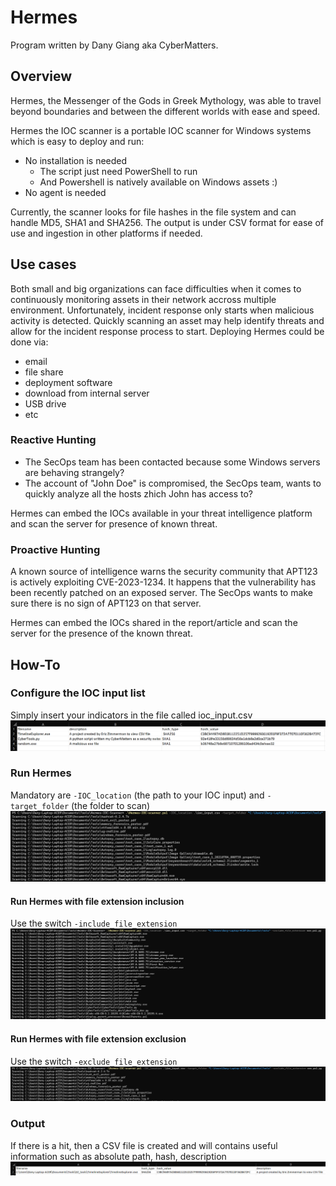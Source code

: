 # Hermes

Program written by Dany Giang aka CyberMatters.

## Overview

Hermes, the Messenger of the Gods in Greek Mythology, was able to travel beyond boundaries and between the different worlds with ease and speed.

Hermes the IOC scanner is a portable IOC scanner for Windows systems which is easy to deploy and run:

- No installation is needed
	- The script just need PowerShell to run
	- And Powershell is natively available on Windows assets :)
- No agent is needed

Currently, the scanner looks for file hashes in the file system and can handle MD5, SHA1 and SHA256.
The output is under CSV format for ease of use and ingestion in other platforms if needed.

## Use cases

Both small and big organizations can face difficulties when it comes to continuously monitoring assets in their network accross multiple environment.
Unfortunately, incident response only starts when malicious activity is detected. Quickly scanning an asset may help identify threats and allow for the incident response process to start.
Deploying Hermes could be done via:

- email
- file share
- deployment software
- download from internal server
- USB drive
- etc

### Reactive Hunting

- The SecOps team has been contacted because some Windows servers are behaving strangely?
- The account of "John Doe" is compromised, the SecOps team, wants to quickly analyze all the hosts zhich John has access to?

Hermes can embed the IOCs available in your threat intelligence platform and scan the server for presence of known threat.

### Proactive Hunting

A known source of intelligence warns the security community that APT123 is actively exploiting CVE-2023-1234.
It happens that the vulnerability has been recently patched on an exposed server. 
The SecOps wants to make sure there is no sign of APT123 on that server.

Hermes can embed the IOCs shared in the report/article and scan the server for the presence of the known threat.

## How-To

### Configure the IOC input list

Simply insert your indicators in the file called ioc_input.csv
![input](images/input.png)

### Run Hermes

Mandatory are `-IOC_location` (the path to your IOC input) and `-target_folder` (the folder to scan)
![all_types](images/all_type.png)

#### Run Hermes with file extension inclusion

Use the switch `-include_file_extension`
![include](images/scan_include.png)
 
#### Run Hermes with file extension exclusion

Use the switch `-exclude_file_extension`
![exclude](images/scan_exclude.png)

### Output

If there is a hit, then a CSV file is created and will contains useful information such as absolute path, hash, description
![output](images/output.png)
